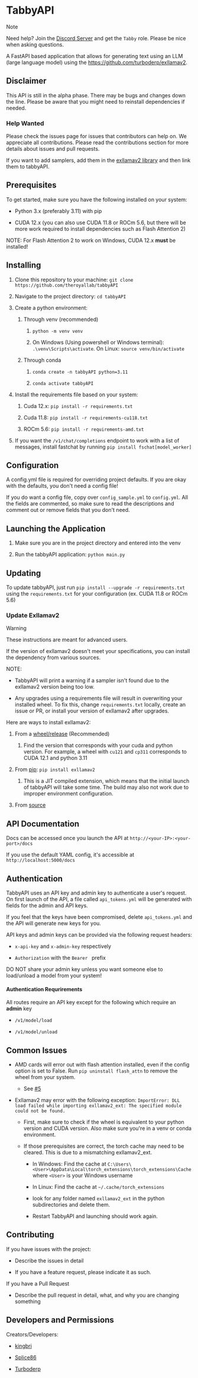 # TabbyAPI

> [!NOTE]
> 
>  Need help? Join the [Discord Server](https://discord.gg/sYQxnuD7Fj) and get the `Tabby` role. Please be nice when asking questions.

A FastAPI based application that allows for generating text using an LLM (large language model) using the https://github.com/turboderp/exllamav2.

## Disclaimer

This API is still in the alpha phase. There may be bugs and changes down the line. Please be aware that you might need to reinstall dependencies if needed.

### Help Wanted

Please check the issues page for issues that contributors can help on. We appreciate all contributions. Please read the contributions section for more details about issues and pull requests.

If you want to add samplers, add them in the [exllamav2 library](https://github.com/turboderp/exllamav2) and then link them to tabbyAPI.

## Prerequisites

To get started, make sure you have the following installed on your system:

- Python 3.x (preferably 3.11) with pip

- CUDA 12.x (you can also use CUDA 11.8 or ROCm 5.6, but there will be more work required to install dependencies such as Flash Attention 2)

NOTE: For Flash Attention 2 to work on Windows, CUDA 12.x **must** be installed!

## Installing

1. Clone this repository to your machine: `git clone https://github.com/theroyallab/tabbyAPI`

2. Navigate to the project directory: `cd tabbyAPI`

3. Create a python environment:
   
   1. Through venv (recommended)
      
      1. `python -m venv venv`
      
      2. On Windows (Using powershell or Windows terminal): `.\venv\Scripts\activate`. On Linux: `source venv/bin/activate`
   
   2. Through conda
      
      1. `conda create -n tabbyAPI python=3.11`
      
      2. `conda activate tabbyAPI`

4. Install the requirements file based on your system:
   
   1. Cuda 12.x: `pip install -r requirements.txt`
   
   2. Cuda 11.8: `pip install -r requirements-cu118.txt`
   
   3. ROCm 5.6: `pip install -r requirements-amd.txt`

5. If you want the `/v1/chat/completions` endpoint to work with a list of messages, install fastchat by running `pip install fschat[model_worker]`

## Configuration

A config.yml file is required for overriding project defaults. If you are okay with the defaults, you don't need a config file!

If you do want a config file, copy over `config_sample.yml` to `config.yml`. All the fields are commented, so make sure to read the descriptions and comment out or remove fields that you don't need.

## Launching the Application

1. Make sure you are in the project directory and entered into the venv

2. Run the tabbyAPI application: `python main.py`

## Updating

To update tabbyAPI, just run `pip install --upgrade -r requirements.txt` using the `requirements.txt` for your configuration (ex. CUDA 11.8 or ROCm 5.6)

### Update Exllamav2

> [!WARNING]
> 
> These instructions are meant for advanced users.

If the version of exllamav2 doesn't meet your specifications, you can install the dependency from various sources.

NOTE:

- TabbyAPI will print a warning if a sampler isn't found due to the exllamav2 version being too low.

- Any upgrades using a requirements file will result in overwriting your installed wheel. To fix this, change `requirements.txt` locally, create an issue or PR, or install your version of exllamav2 after upgrades.

Here are ways to install exllamav2:

1. From a [wheel/release](https://github.com/turboderp/exllamav2#method-2-install-from-release-with-prebuilt-extension) (Recommended)
   
   1. Find the version that corresponds with your cuda and python version. For example, a wheel with `cu121` and `cp311` corresponds to CUDA 12.1 and python 3.11

2. From [pip](https://github.com/turboderp/exllamav2#method-3-install-from-pypi): `pip install exllamav2`
   
   1. This is a JIT compiled extension, which means that the initial launch of tabbyAPI will take some time. The build may also not work due to improper environment configuration.

3. From [source](https://github.com/turboderp/exllamav2#method-1-install-from-source)

## API Documentation

Docs can be accessed once you launch the API at `http://<your-IP>:<your-port>/docs`

If you use the default YAML config, it's accessible at `http://localhost:5000/docs` 

## Authentication

TabbyAPI uses an API key and admin key to authenticate a user's request. On first launch of the API, a file called `api_tokens.yml` will be generated with fields for the admin and API keys.

If you feel that the keys have been compromised, delete `api_tokens.yml` and the API will generate new keys for you.

API keys and admin keys can be provided via the following request headers:

- `x-api-key` and `x-admin-key` respectively

- `Authorization` with the `Bearer ` prefix

DO NOT share your admin key unless you want someone else to load/unload a model from your system!

#### Authentication Requrirements

All routes require an API key except for the following which require an **admin** key

- `/v1/model/load`

- `/v1/model/unload`

## Common Issues

- AMD cards will error out with flash attention installed, even if the config option is set to False. Run `pip uninstall flash_attn` to remove the wheel from your system.
  
  - See [#5](https://github.com/theroyallab/tabbyAPI/issues/5)

- Exllamav2 may error with the following exception: `ImportError: DLL load failed while importing exllamav2_ext: The specified module could not be found.`
  
  - First, make sure to check if the wheel is equivalent to your python version and CUDA version. Also make sure you're in a venv or conda environment.
  
  - If those prerequisites are correct, the torch cache may need to be cleared. This is due to a mismatching exllamav2_ext.
    
    - In Windows: Find the cache at `C:\Users\<User>\AppData\Local\torch_extensions\torch_extensions\Cache` where `<User>` is your Windows username
    
    - In Linux: Find the cache at `~/.cache/torch_extensions`
    
    - look for any folder named `exllamav2_ext` in the python subdirectories and delete them.
    
    - Restart TabbyAPI and launching should work again.

## Contributing

If you have issues with the project:

- Describe the issues in detail

- If you have a feature request, please indicate it as such.

If you have a Pull Request

- Describe the pull request in detail, what, and why you are changing something

## Developers and Permissions

Creators/Developers:

- [kingbri](https://github.com/bdashore3)

- [Splice86](https://github.com/Splice86)

- [Turboderp](https://github.com/turboderp)
